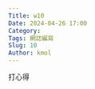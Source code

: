 ```yaml
---
Title: w10
Date: 2024-04-26 17:00
Category:
Tags: 網誌編寫
Slug: 10
Author: kmol
---
```




<!-- PELICAN_END_SUMMARY -->
打心得
